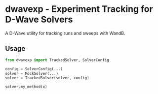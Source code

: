 # dwavexp - Experiment Tracking for D-Wave Solvers

A D-Wave utility for tracking runs and sweeps with WandB.

## Usage

```python
from dwavexp import TrackedSolver, SolverConfig

config = SolverConfig(...)
solver = MockSolver(...)
solver = TrackedSolver(solver, config)

solver.my_method(x)
```
